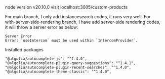 node version v20.10.0
visit localhost:3005/custom-products

For main branch, I only add instancesearch codes, it runs very well.
For with-server-side-rendering branch, I have add server-side rendering codes, it will throw a server error as below:

```
Server Error
Error: `useIntercom` must be used within `IntercomProvider`.
```

Installed packages
```
"@algolia/autocomplete-js": "^1.4.0",
"@algolia/autocomplete-plugin-query-suggestions": "^1.4.1",
"@algolia/autocomplete-plugin-recent-searches": "^1.4.0",
"@algolia/autocomplete-theme-classic": "^1.4.0",
```

